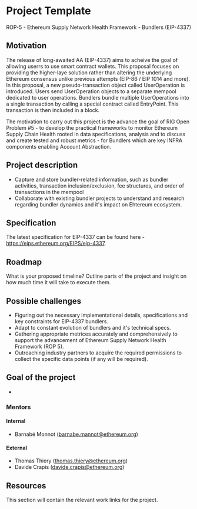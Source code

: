 # Project Template

ROP-5 - Ethereum Supply Network Health Framework - Bundlers (EIP-4337)

## Motivation

The release of long-awaited AA (EIP-4337) aims to acheive the goal of allowing userrs to use smart contract wallets. This proposal focuses on providing the higher-laye solution rather than altering the underlying Ethereum consensus unlike previous attempts (EIP-86 / EIP 1014 and more). In this proposal, a new pseudo-transaction object called UserOperation is introduced. Users send UserOperation objects to a separate mempool dedicated to user operations. Bundlers bundle multiple UserOperations into a single transaction by calling a special contract called EntryPoint. This transaction is then included in a block.

The motivation to carry out this project is the advance the goal of RIG Open Problem #5 - to develop the practical frameworks to monitor Ethereum Supply Chain Health rooted in data specifications, analysis and to discuss and create tested and robust metrics - for Bundlers which are key INFRA components enabling Account Abstraction.

## Project description

 - Capture and store bundler-related information, such as bundler activities, transaction inclusion/exclusion, fee structures, and order of transactions in the mempool
 - Collaborate with existing bundler projects to understand and research regarding bundler dynamics and it's impact on Ehtereum ecosystem.

## Specification

 The latest specification for EIP-4337 can be found here - https://eips.ethereum.org/EIPS/eip-4337.

## Roadmap

What is your proposed timeline? Outline parts of the project and insight on how much time it will take to execute them.

## Possible challenges

  - Figuring out the necessary implementational details, specifications and key constraints for EIP-4337 bundlers.
  - Adapt to constant evolution of bundlers and it's technical specs.
  - Gathering appropriate metrices accurately and comprehensively to support the advancement of Ethereum Supply Network Health Framework (ROP 5).
  - Outreaching industry partners to acquire the required permissions to collect the specific data points (if any will be required).

## Goal of the project

 - 


### Mentors

#### Internal
 - Barnabé Monnot (barnabe.mannot@ethereum.org)

 #### External
  - Thomas Thiery (thomas.thiery@ethereum.org)
  - Davide Crapis (davide.crapis@ethereum.org)

## Resources

This section will contain the relevant work links for the project.
